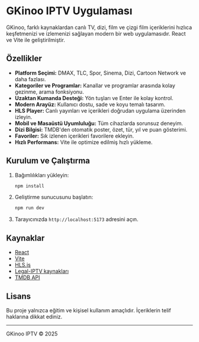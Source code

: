 # GKinoo IPTV Uygulaması

GKinoo, farklı kaynaklardan canlı TV, dizi, film ve çizgi film içeriklerini hızlıca keşfetmenizi ve izlemenizi sağlayan modern bir web uygulamasıdır. React ve Vite ile geliştirilmiştir.

## Özellikler

- **Platform Seçimi:** DMAX, TLC, Spor, Sinema, Dizi, Cartoon Network ve daha fazlası.
- **Kategoriler ve Programlar:** Kanallar ve programlar arasında kolay gezinme, arama fonksiyonu.
- **Uzaktan Kumanda Desteği:** Yön tuşları ve Enter ile kolay kontrol.
- **Modern Arayüz:** Kullanıcı dostu, sade ve koyu temalı tasarım.
- **HLS Player:** Canlı yayınları ve içerikleri doğrudan uygulama üzerinden izleyin.
- **Mobil ve Masaüstü Uyumluluğu:** Tüm cihazlarda sorunsuz deneyim.
- **Dizi Bilgisi:** TMDB'den otomatik poster, özet, tür, yıl ve puan gösterimi.
- **Favoriler:** Sık izlenen içerikleri favorilere ekleyin.
- **Hızlı Performans:** Vite ile optimize edilmiş hızlı yükleme.

## Kurulum ve Çalıştırma

1. Bağımlılıkları yükleyin:
   ```bash
   npm install
   ```
2. Geliştirme sunucusunu başlatın:
   ```bash
   npm run dev
   ```
3. Tarayıcınızda `http://localhost:5173` adresini açın.

## Kaynaklar

- [React](https://react.dev/)
- [Vite](https://vitejs.dev/)
- [HLS.js](https://github.com/video-dev/hls.js/)
- [Legal-IPTV kaynakları](https://github.com/UzunMuhalefet/Legal-IPTV)
- [TMDB API](https://www.themoviedb.org/documentation/api)

## Lisans

Bu proje yalnızca eğitim ve kişisel kullanım amaçlıdır. İçeriklerin telif haklarına dikkat ediniz.

---
GKinoo IPTV © 2025
